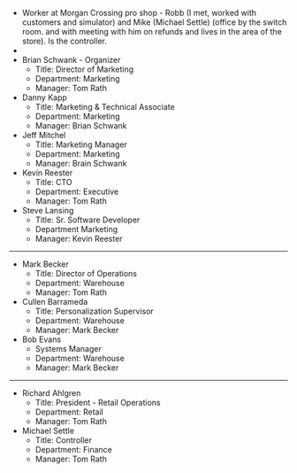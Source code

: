 - Worker at Morgan Crossing pro shop - Robb (I met, worked with customers and simulator) and Mike (Michael Settle) (office by the switch room. and with meeting with him on refunds and lives in the area of the store). Is the controller.
- 
- Brian Schwank - Organizer
	- Title: Director of Marketing
	- Department: Marketing
	- Manager: Tom Rath
- Danny Kapp
	- Title: Marketing & Technical Associate
	- Department: Marketing
	- Manager: Brian Schwank
- Jeff Mitchel
	- Title: Marketing Manager
	- Department: Marketing
	- Manager: Brain Schwank
- Kevin Reester
	- Title: CTO
	- Department: Executive
	- Manager: Tom Rath
- Steve Lansing
	- Title: Sr. Software Developer
	- Department Marketing
	- Manager: Kevin Reester
-----------------
- Mark Becker
	- Title: Director of Operations
	- Department: Warehouse
	- Manager: Tom Rath
- Cullen Barrameda
	- Title: Personalization Supervisor
	- Department: Warehouse
	- Manager: Mark Becker
- Bob Evans
	- Systems Manager
	- Department: Warehouse
	- Manager: Mark Becker
--------------
- Richard Ahlgren
	- Title: President - Retail Operations
	- Department: Retail
	- Manager: Tom Rath
- Michael Settle
	- Title: Controller
	- Department: Finance
	- Manager: Tom Rath

